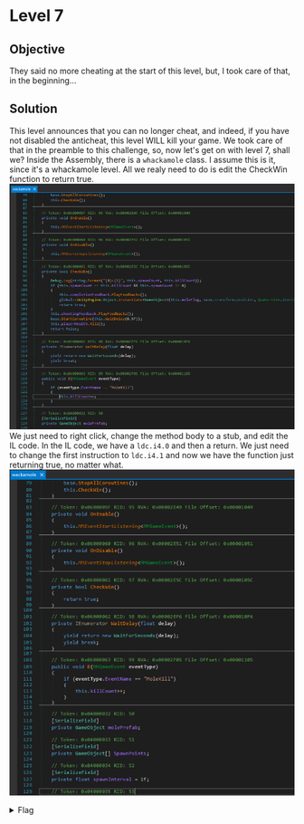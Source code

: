 # Level 7

## Objective
They said no more cheating at the start of this level, but, I took care of that, in the beginning...

## Solution
This level announces that you can no longer cheat, and indeed, if you have not disabled the anticheat, this level WILL kill
your game. We took care of that in the preamble to this challenge, so, now let's get on with level 7, shall we? Inside the
Assembly, there is a `whackamole` class. I assume this is it, since it's a whackamole level. All we realy need to do is 
edit the CheckWin function to return true.
<br/>
<img alt="Level 4 DNSpy" src="L7 wackamole.png" title="DNSpy IL COde"/>
<br/>
We just need to right click, change the method body to a stub, and edit the IL code. In the IL code, we have a `ldc.i4.0`
and then a return. We just need to change the first instruction to `ldc.i4.1` and now we have the function just returning
true, no matter what.
<br/>
<img alt="Level 4 DNSpy" src="L7 wackamole stub.png" title="DNSpy IL COde"/>
<br/>

<details>
<summary>Flag</summary>
GHCTF{Kitty_appreciates_the_fish_magic}  
<br/>
<img alt="Level 5 solution" height="400" src="L6.png" title="Flag" width="400"/>
</details>
